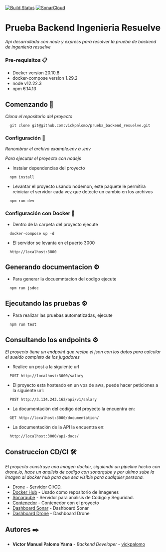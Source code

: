 [![Build Status](https://cloud.drone.io/api/badges/vickpalomo/prueba_backend_resuelve/status.svg)](https://cloud.drone.io/vickpalomo/prueba_backend_resuelve)
[![SonarCloud](https://sonarcloud.io/images/project_badges/sonarcloud-black.svg)](https://sonarcloud.io/dashboard?id=vickpalomo%3Aprueba_backend_resuelve)
# Prueba Backend Ingenieria Resuelve

_Api desarrollada con node y express para resolver la prueba de backend de ingenieria resuelve_

### Pre-requisitos 📋

* Docker version 20.10.8
* docker-compose version 1.29.2
* node v12.22.3
* npm 6.14.13

## Comenzando 🚀

_Clona el repositorio del proyecto_
```
  git clone git@github.com:vickpalomo/prueba_backend_resuelve.git
```
### Configuración 🔧

_Renombrar el archivo example.env a .env_

_Para ejecutar el proyecto con nodejs_

* Instalar dependencias del proyecto

```
  npm install
```

* Levantar el proyecto usando nodemon, este paquete le permitira reiniciar el servidor cada vez que detecte un cambio en los archivos
```
  npm run dev
```

### Configuración con Docker 🔧

* Dentro de la carpeta del proyecto ejecute
```
  docker-compose up -d
```

* El servidor se levanta en el puerto 3000
```
  http://localhost:3000
```

## Generando documentacion ⚙️

* Para generar la docuemntacion del codigo ejecute
```
  npm run jsdoc
```
## Ejecutando las pruebas ⚙️

* Para realizar las pruebas automatizadas, ejecute
```
  npm run test
```

## Consultando los endpoints ⚙️

_El proyecto tiene un endpoint que recibe el json con los datos para calcular el sueldo completo de los jugadores_

* Realice un post a la siguiente url

```
  POST http://localhost:3000/salary
```

* El proyecto esta hosteado en un vps de aws, puede hacer peticiones a la siguiente url:
```
  POST http://3.134.243.162/api/v1/salary
```

* La documentación del codigo del proyecto la encuentra en:
```
  GET http://localhost:3000/documentation/
```

* La documentación de la API la encuentra en:
```
  http://localhost:3000/api-docs/
```

## Construccion CD/CI 🛠️

_El proyecto construye una imagen docker, siguiendo un pipeline hecho con drone.io, hace un analisis de codigo con sonarqube y por ultimo sube la imagen al docker hub para que sea visible para cualquier persona._

* [Drone](https://docs.drone.io/) - Servidor CI/CD.
* [Docker Hub](https://hub.docker.com/) - Usado como repositorio de Imagenes
* [Sonarqube](https://docs.sonarqube.org/latest/) - Servidor para analisis de Codigo y Seguridad.
* [Contenedor](https://hub.docker.com/r/vickpalomo/resuelve) - Contenedor con el proyecto
* [Dashboard Sonar](https://sonarcloud.io/dashboard?id=vickpalomo%3Aprueba_backend_resuelve) - Dashboard Sonar
* [Dashboard Drone](https://cloud.drone.io/vickpalomo/prueba_backend_resuelve) - Dashboard Drone

## Autores ✒️

* **Victor Manuel Palomo Yama** - *Backend Developer* - [vickpalomo](http://github.com/vickpalomo)